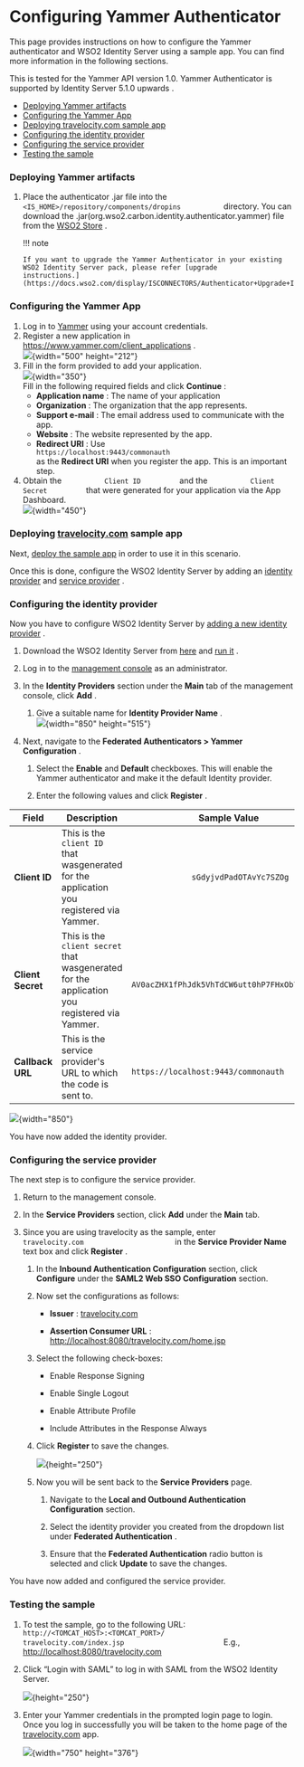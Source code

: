 # Configuring Yammer Authenticator

This page provides instructions on how to configure the Yammer
authenticator and WSO2 Identity Server using a sample app. You can find
more information in the following sections.

This is tested for the Yammer API version 1.0. Yammer Authenticator is
supported by Identity Server 5.1.0 upwards .

-   [Deploying Yammer
    artifacts](#ConfiguringYammerAuthenticator-DeployingYammerartifactsDeployingYammerartifacts)
-   [Configuring the Yammer
    App](#ConfiguringYammerAuthenticator-ConfiguringtheYammerAppConfiguringtheYammerApp)
-   [Deploying travelocity.com sample
    app](#ConfiguringYammerAuthenticator-Deployingtravelocity.comsampleappDeployingtravelocity.comsampleapp)
-   [Configuring the identity
    provider](#ConfiguringYammerAuthenticator-ConfiguringtheidentityproviderConfiguringtheidentityprovider)
-   [Configuring the service
    provider](#ConfiguringYammerAuthenticator-ConfiguringtheserviceproviderConfiguringtheserviceprovider)
-   [Testing the
    sample](#ConfiguringYammerAuthenticator-TestingthesampleTestingthesample)

### Deploying Yammer artifacts

1.  Place the authenticator .jar file into the
    `            <IS_HOME>/repository/components/dropins           `
    directory. You can download the
    .jar(org.wso2.carbon.identity.authenticator.yammer) file from the
    [WSO2
    Store](https://store.wso2.com/store/assets/isconnector/details/0e1f0ba7-c4dc-4826-afa7-ba3adef00e7b)
    .

    !!! note
    
        If you want to upgrade the Yammer Authenticator in your existing
        WSO2 Identity Server pack, please refer [upgrade
        instructions.](https://docs.wso2.com/display/ISCONNECTORS/Authenticator+Upgrade+Instructions)
    

### Configuring the Yammer App

1.  Log in to [Yammer](https://www.yammer.com/wso2.com/?show_login=true)
    using your account credentials.
2.  Register a new application in
    <https://www.yammer.com/client_applications> .  
    ![](attachments/48290733/48220784.png){width="500" height="212"}
3.  Fill in the form provided to add your application.  
    ![](attachments/48290733/48220783.png){width="350"}  
    Fill in the following required fields and click **Continue** :
    -   **Application name** : The name of your application
    -   **Organization** : The organization that the app represents.
    -   **Support e-mail** : The email address used to communicate with
        the app.
    -   **Website** : The website represented by the app.
    -   **Redirect URI** : Use
        `                                          https://localhost:9443/commonauth                                       `
        as the **Redirect URI** when you register the app. This is an
        important step.
4.  Obtain the `           Client ID          ` and the
    `           Client Secret          ` that were generated for your
    application via the App Dashboard.  
    ![](attachments/48290733/76747751.png){width="450"}  
      

### Deploying [travelocity.com](http://travelocity.com) sample app

Next, [deploy the sample app](_Deploying_the_Sample_App_) in order to
use it in this scenario.

Once this is done, configure the WSO2 Identity Server by adding an
[identity
provider](https://docs.wso2.com/display/IS510/Configuring+an+Identity+Provider)
and [service
provider](https://docs.wso2.com/display/IS510/Configuring+a+Service+Provider)
.

### Configuring the identity provider

Now you have to configure WSO2 Identity Server by [adding a new identity
provider](https://docs.wso2.com/display/IS510/Configuring+an+Identity+Provider)
.

1.  Download the WSO2 Identity Server from
    [here](http://wso2.com/products/identity-server/) and [run
    it](https://docs.wso2.com/display/IS510/Running+the+Product) .
2.  Log in to the [management
    console](https://docs.wso2.com/display/IS510/Getting+Started+with+the+Management+Console)
    as an administrator.
3.  In the **Identity Providers** section under the **Main** tab of the
    management console, click **Add** .
    1.  Give a suitable name for **Identity Provider Name** .  
        ![](attachments/48290733/76747696.png){width="850" height="515"}
4.  Next, navigate to the **Federated Authenticators \> Yammer
    Configuration** .

    1.  Select the **Enable** and **Default** checkboxes. This will
        enable the Yammer authenticator and make it the default Identity
        provider.

    2.  Enter the following values and click **Register** .

| Field             | Description                                                                                                             | Sample Value                                                                                                               |
|-------------------|-------------------------------------------------------------------------------------------------------------------------|----------------------------------------------------------------------------------------------------------------------------|
| **Client ID**     | This is the `              client ID             ` that wasgenerated for the application you registered via Yammer.     | `              sGdyjvdPadOTAvYc7SZOg             `                                                                         |
| **Client Secret** | This is the `              client secret             ` that wasgenerated for the application you registered via Yammer. | `              AV0acZHX1fPhJdk5VhTdCW6utt0hP7FHxOb72Gznqo             `                                                    |
| **Callback URL**  | This is the service provider's URL to which the code is sent to.                                                        | `                                             https://localhost:9443/commonauth                                          ` |

![](attachments/48290733/76747701.png){width="850"}

You have now added the identity provider.

### Configuring the service provider

The next step is to configure the service provider.

1.  Return to the management console.

2.  In the **Service Providers** section, click **Add** under the
    **Main** tab.

3.  Since you are using travelocity as the sample, enter
    `                         travelocity.com                       `
    in the **Service Provider Name** text box and click **Register** .

    1.  In the **Inbound Authentication Configuration** section, click
        **Configure** under the **SAML2 Web SSO Configuration** section.

    2.  Now set the configurations as follows:

        -   **Issuer** : [travelocity.com](http://travelocity.com)

        -   **Assertion Consumer URL** :
            <http://localhost:8080/travelocity.com/home.jsp>

    3.  Select the following check-boxes:

        -   Enable Response Signing

        -   Enable Single Logout

        -   Enable Attribute Profile

        -   Include Attributes in the Response Always

    4.  Click **Register** to save the changes.

        ![](attachments/48290733/103332432.png){height="250"}

    5.  Now you will be sent back to the **Service Providers** page.

        1.  Navigate to the **Local and Outbound Authentication
            Configuration** section.

        2.  Select the identity provider you created from the dropdown
            list under **Federated Authentication** .

        3.  Ensure that the **Federated Authentication** radio button is
            selected and click **Update** to save the changes.

You have now added and configured the service provider.

### Testing the sample

1.  To test the sample, go to the following URL:
    `             http://<TOMCAT_HOST>:<TOMCAT_PORT>/                           travelocity.com/index.jsp                         `
    E.g., <http://localhost:8080/travelocity.com>

2.  Click “Login with SAML” to log in with SAML from the WSO2 Identity
    Server.

    ![](attachments/48290733/76747730.png){height="250"}  

3.  Enter your Yammer credentials in the prompted login page to login.
    Once you log in successfully you will be taken to the home page of
    the [travelocity.com](http://travelocity.com) app.

    ![](attachments/48290733/76747748.png){width="750" height="376"}
